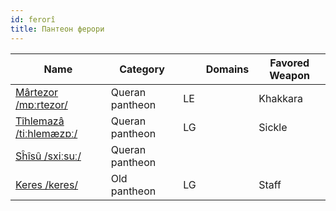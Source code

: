```yaml
---
id: ferorî
title: Пантеон ферори
---
```


| Name                                | Category        |     | Domains | Favored Weapon |
| ----------------------------------- | --------------- | --- | ------- | -------------- |
| [Mârtezor /mɒːrtezor/](#marzuer)    | Queran pantheon | LE  |         | Khakkara       |
| [Tîhlemazâ /tiːhlemæzɒː/](#marzuer) | Queran pantheon | LG  |         | Sickle         |
| [Sĥîsû /sxiːsuː/](#marzuer)         | Queran pantheon |     |         |                |
| [Keres /keres/](#marzuer)           | Old pantheon    | LG  |         | Staff          |